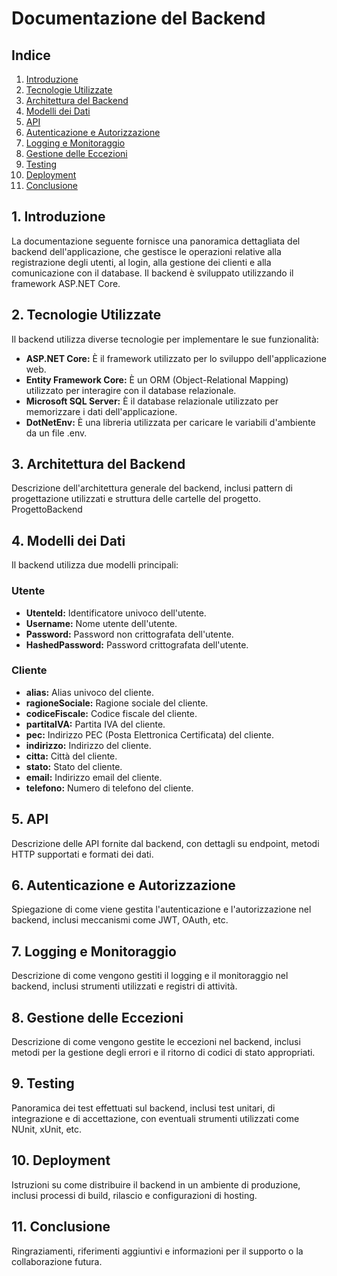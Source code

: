 # Documentazione del Backend

## Indice

1. [Introduzione](#1-introduzione)
2. [Tecnologie Utilizzate](#2-tecnologie-utilizzate)
3. [Architettura del Backend](#3-architettura-del-backend)
4. [Modelli dei Dati](#4-modelli-dei-dati)
5. [API](#5-api)
6. [Autenticazione e Autorizzazione](#6-autenticazione-e-autorizzazione)
7. [Logging e Monitoraggio](#7-logging-e-monitoraggio)
8. [Gestione delle Eccezioni](#8-gestione-delle-eccezioni)
9. [Testing](#9-testing)
10. [Deployment](#10-deployment)
11. [Conclusione](#11-conclusione)

## 1. Introduzione
La documentazione seguente fornisce una panoramica dettagliata del backend dell'applicazione, che gestisce le operazioni relative alla registrazione degli utenti, al login, alla gestione dei clienti e alla comunicazione con il database. Il backend è sviluppato utilizzando il framework ASP.NET Core.

## 2. Tecnologie Utilizzate

Il backend utilizza diverse tecnologie per implementare le sue funzionalità:

- **ASP.NET Core:** È il framework utilizzato per lo sviluppo dell'applicazione web.
- **Entity Framework Core:** È un ORM (Object-Relational Mapping) utilizzato per interagire con il database relazionale.
- **Microsoft SQL Server:** È il database relazionale utilizzato per memorizzare i dati dell'applicazione.
- **DotNetEnv:** È una libreria utilizzata per caricare le variabili d'ambiente da un file .env.

## 3. Architettura del Backend
Descrizione dell'architettura generale del backend, inclusi pattern di progettazione utilizzati e struttura delle cartelle del progetto.
ProgettoBackend



## 4. Modelli dei Dati

Il backend utilizza due modelli principali:

### Utente
- **UtenteId:** Identificatore univoco dell'utente.
- **Username:** Nome utente dell'utente.
- **Password:** Password non crittografata dell'utente.
- **HashedPassword:** Password crittografata dell'utente.

### Cliente
- **alias:** Alias univoco del cliente.
- **ragioneSociale:** Ragione sociale del cliente.
- **codiceFiscale:** Codice fiscale del cliente.
- **partitaIVA:** Partita IVA del cliente.
- **pec:** Indirizzo PEC (Posta Elettronica Certificata) del cliente.
- **indirizzo:** Indirizzo del cliente.
- **citta:** Città del cliente.
- **stato:** Stato del cliente.
- **email:** Indirizzo email del cliente.
- **telefono:** Numero di telefono del cliente.
  
## 5. API
Descrizione delle API fornite dal backend, con dettagli su endpoint, metodi HTTP supportati e formati dei dati.

## 6. Autenticazione e Autorizzazione
Spiegazione di come viene gestita l'autenticazione e l'autorizzazione nel backend, inclusi meccanismi come JWT, OAuth, etc.

## 7. Logging e Monitoraggio
Descrizione di come vengono gestiti il logging e il monitoraggio nel backend, inclusi strumenti utilizzati e registri di attività.

## 8. Gestione delle Eccezioni
Descrizione di come vengono gestite le eccezioni nel backend, inclusi metodi per la gestione degli errori e il ritorno di codici di stato appropriati.

## 9. Testing
Panoramica dei test effettuati sul backend, inclusi test unitari, di integrazione e di accettazione, con eventuali strumenti utilizzati come NUnit, xUnit, etc.

## 10. Deployment
Istruzioni su come distribuire il backend in un ambiente di produzione, inclusi processi di build, rilascio e configurazioni di hosting.

## 11. Conclusione
Ringraziamenti, riferimenti aggiuntivi e informazioni per il supporto o la collaborazione futura.

